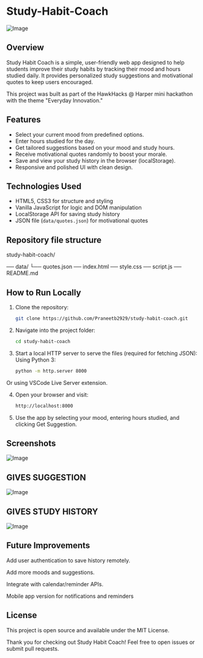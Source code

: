 # Study-Habit-Coach

![Image](https://github.com/user-attachments/assets/324afa27-14a1-43b9-ba5e-f58a80dcb508)


## Overview

Study Habit Coach is a simple, user-friendly web app designed to help students improve their study habits by tracking their mood and hours studied daily. It provides personalized study suggestions and motivational quotes to keep users encouraged.

This project was built as part of the HawkHacks @ Harper mini hackathon with the theme "Everyday Innovation."

## Features

- Select your current mood from predefined options.
- Enter hours studied for the day.
- Get tailored suggestions based on your mood and study hours.
- Receive motivational quotes randomly to boost your morale.
- Save and view your study history in the browser (localStorage).
- Responsive and polished UI with clean design.

## Technologies Used

- HTML5, CSS3 for structure and styling
- Vanilla JavaScript for logic and DOM manipulation
- LocalStorage API for saving study history
- JSON file (`data/quotes.json`) for motivational quotes

##  Repository file structure

study-habit-coach/

── data/
   └── quotes.json
── index.html
── style.css
── script.js
── README.md



## How to Run Locally

1. Clone the repository:

   ```bash
   git clone https://github.com/Praneetb2929/study-habit-coach.git
2. Navigate into the project folder:
 
   ```bash
   cd study-habit-coach
3. Start a local HTTP server to serve the files (required for fetching JSON):
   Using Python 3:
   
   ```bash
   python -m http.server 8000
 Or using VSCode Live Server extension.
  
4.  Open your browser and visit:

    ```bash
    http://localhost:8000
    
5.  Use the app by selecting your mood, entering hours studied, and clicking Get Suggestion.



## Screenshots

![Image](https://github.com/user-attachments/assets/17537a5c-7fc1-4aaf-967d-731edb0cd6ad)

 ## GIVES SUGGESTION 
![Image](https://github.com/user-attachments/assets/7d5db71e-8a8e-41a9-b82d-49053f2e269f)

## GIVES STUDY HISTORY 
![Image](https://github.com/user-attachments/assets/5af5d45e-588f-43b0-b65f-c850eed01ac8)


## Future Improvements

Add user authentication to save history remotely.

Add more moods and suggestions.

Integrate with calendar/reminder APIs.

Mobile app version for notifications and reminders

## License
This project is open source and available under the MIT License.

Thank you for checking out Study Habit Coach! Feel free to open issues or submit pull requests.




  



   
